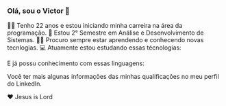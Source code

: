 ### Olá, sou o Victor 👋

👨‍🎓 Tenho 22 anos e estou iniciando minha carreira na área da programação.
📘 Estou 2° Semestre em Análise e Desenvolvimento de Sistemas.
👨‍💻 Procuro sempre estar aprendendo e conhecendo novas tecnlogias.
💻 Atuamente estou estudando essas técnologias:

E já possu conhecimento com essas linguagens:

Você ter mais algunas informações das minhas qualificações no meu perfil do LinkedIn.

❤ Jesus is Lord

<!--
**victorsilva99/victorsilva99** is a ✨ _special_ ✨ repository because its `README.md` (this file) appears on your GitHub profile.

Here are some ideas to get you started:

- 🔭 I’m currently working on ...
- 🌱 I’m currently learning ...
- 👯 I’m looking to collaborate on ...
- 🤔 I’m looking for help with ...
- 💬 Ask me about ...
- 📫 How to reach me: ...
- 😄 Pronouns: ...
- ⚡ Fun fact: ...
-->
